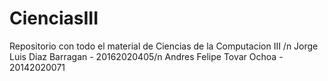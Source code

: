 # CienciasIII
Repositorio con todo el material de Ciencias de la Computacion III /n
Jorge Luis Diaz Barragan - 20162020405/n
Andres Felipe Tovar Ochoa - 20142020071
